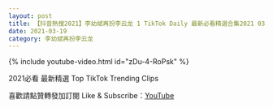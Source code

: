 ```yaml
---
layout: post
title: 【抖音熱搜2021】李幼斌再扮李云龙 1 TikTok Daily 最新必看精選合集2021 03 19
date: 2021-03-19
category: 李幼斌再扮李云龙
---
```


{% include youtube-video.html id="zDu-4-RoPsk" %}

2021必看 最新精選 Top TikTok Trending Clips

喜歡請點贊轉發加訂閱 Like & Subscribe：[YouTube](https://www.youtube.com/channel/UCAoR7VcanIPd04uEq_GIylA/videos)


